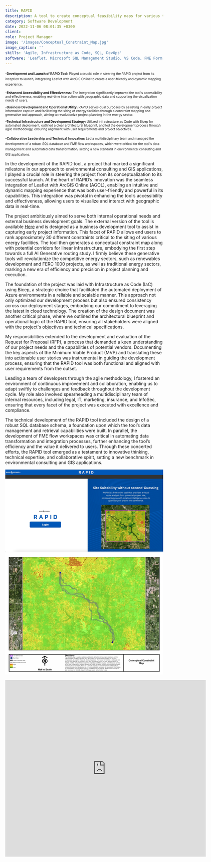 ```yaml
---
title: RAPID
description: A tool to create conceptual feasibility maps for various types of energy projects
category: Software Development
date: 2022-11-06 08:01:35 +0300
client: 
role: Project Manager
image: '/images/Conceptual_Constraint_Map.jpg'
image_caption: ''
skills: 'Agile, Infrastructure as Code, SQL, DevOps'
software: 'Leaflet, Microsoft SQL Management Studio, VS Code, FME Form, FME Flow'
---
```


<font size="1"> <strong>-Development and Launch of RAPID Tool:</strong> Played a crucial role in steering the RAPID project from its inception to launch, integrating Leaflet with ArcGIS Online to create a user-friendly and dynamic mapping experience.

<strong>-Enhanced Accessibility and Effectiveness:</strong> The integration significantly improved the tool's accessibility and effectiveness, enabling real-time interaction with geographic data and supporting the visualization needs of users.

<strong>-Business Development and Operational Utility:</strong> RAPID serves dual purposes by assisting in early project information capture and facilitating the siting of energy facilities through a constraint mapping and generative tool approach, aiming to revolutionize project planning in the energy sector.

<strong>-Technical Infrastructure and Development Strategy:</strong> Utilized Infrastructure as Code with Bicep for automated deployment, outlined a clear architectural blueprint, and led the development process through agile methodology, ensuring alignment with user requirements and project objectives.

<strong>-Collaborative Leadership and Technical Innovation:</strong> Led a multidisciplinary team and managed the development of a robust SQL database and FME flow workspaces, which were critical for the tool's data management and automated data transformation, setting a new standard in environmental consulting and GIS applications.</font>

In the development of the RAPID tool, a project that marked a significant milestone in our approach to environmental consulting and GIS applications, I played a crucial role in steering the project from its conceptualization to its successful launch. At the heart of RAPID’s innovation was the seamless integration of Leaflet with ArcGIS Online (AGOL), enabling an intuitive and dynamic mapping experience that was both user-friendly and powerful in its capabilities. This integration was pivotal in enhancing the tool’s accessibility and effectiveness, allowing users to visualize and interact with geographic data in real-time.

The project ambitiously aimed to serve both internal operational needs and external business development goals. The external version of the tool is available [Here](https://ens-rapid-prod.azurewebsites.net/Login) and is designed as a business development tool to assist in capturing early project information. This facet of RAPID allows end users to rank approximately 30 different constraints critical to the siting of various energy facilities. The tool then generates a conceptual constraint map along with potential corridors for linear infrastructure, embodying the first step towards a full AI Generative routing study. I firmly believe these generative tools will revolutionize the competitive energy sectors, such as renewables development and FERC 1000 projects, as well as traditional energy sectors, marking a new era of efficiency and precision in project planning and execution.

The foundation of the project was laid with Infrastructure as Code (IaC) using Bicep, a strategic choice that facilitated the automated deployment of Azure environments in a reliable and scalable manner. This approach not only optimized our development process but also ensured consistency across our deployment stages, embodying our commitment to leveraging the latest in cloud technology. The creation of the design document was another critical phase, where we outlined the architectural blueprint and operational logic of the RAPID tool, ensuring all stakeholders were aligned with the project's objectives and technical specifications.

My responsibilities extended to the development and evaluation of the Request for Proposal (RFP), a process that demanded a keen understanding of our project needs and the capabilities of potential vendors. Documenting the key aspects of the Minimum Viable Product (MVP) and translating these into actionable user stories was instrumental in guiding the development process, ensuring that the RAPID tool was both functional and aligned with user requirements from the outset.

Leading a team of developers through the agile methodology, I fostered an environment of continuous improvement and collaboration, enabling us to adapt swiftly to challenges and feedback throughout the development cycle. My role also involved spearheading a multidisciplinary team of internal resources, including legal, IT, marketing, insurance, and InfoSec, ensuring that every facet of the project was executed with excellence and compliance.

The technical development of the RAPID tool included the design of a robust SQL database schema, a foundation upon which the tool’s data management and retrieval capabilities were built. In parallel, the development of FME flow workspaces was critical in automating data transformation and integration processes, further enhancing the tool’s efficiency and the value it delivered to users. Through these concerted efforts, the RAPID tool emerged as a testament to innovative thinking, technical expertise, and collaborative spirit, setting a new benchmark in environmental consulting and GIS applications.

<div class="gallery-box">
  <div class="gallery">
    <img src="/images/RAPID.jpeg" loading="lazy" alt="Project">
    <img src="/images/Conceptual_Constraint_Map.jpg" loading="lazy" alt="Project">
  </div>
  <em></em>
</div>

<p><iframe src="https://player.vimeo.com/video/843721624?h=51e6f44c28" width="640" height="564" frameborder="0" allow="autoplay; fullscreen" allowfullscreen></iframe></p>



